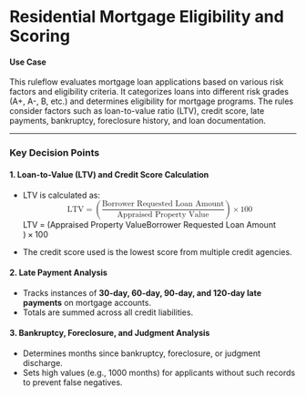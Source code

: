 # Residential Mortgage Eligibility and Scoring


#### **Use Case**
This ruleflow evaluates mortgage loan applications based on various risk factors and eligibility criteria. It categorizes loans into different risk grades (A+, A-, B, etc.) and determines eligibility for mortgage programs. The rules consider factors such as loan-to-value ratio (LTV), credit score, late payments, bankruptcy, foreclosure history, and loan documentation.

---

### **Key Decision Points**
#### **1. Loan-to-Value (LTV) and Credit Score Calculation**
- LTV is calculated as:  
<span class="katex-display" style=""><span class="katex"><span class="katex-mathml"><math xmlns="http://www.w3.org/1998/Math/MathML" display="block">
                <semantics>
                    <mrow>
                        <mtext>LTV</mtext>
                        <mo>=</mo>
                        <mrow>
                            <mo fence="true">(</mo>
                            <mfrac>
                                <mtext>Borrower&nbsp;Requested&nbsp;Loan&nbsp;Amount</mtext>
                                <mtext>Appraised&nbsp;Property&nbsp;Value</mtext>
                            </mfrac>
                            <mo fence="true">)</mo>
                        </mrow>
                        <mo>×</mo>
                        <mn>100</mn>
                    </mrow>
                    <annotation encoding="application/x-tex">\text{LTV} = \left(\frac{\text{Borrower Requested Loan Amount}}{\text{Appraised Property Value}}\right) \times 100</annotation>
                </semantics>
            </math></span><span class="katex-html" aria-hidden="true"><span class="base"><span class="strut" style="height: 0.6833em;"></span><span class="mord text"><span class="mord">LTV</span></span><span class="mspace" style="margin-right: 0.2778em;"></span><span class="mrel">=</span><span class="mspace" style="margin-right: 0.2778em;"></span></span><span class="base"><span class="strut" style="height: 2.4em; vertical-align: -0.95em;"></span><span class="minner"><span class="mopen delimcenter" style="top: 0em;"><span class="delimsizing size3">(</span></span><span class="mord"><span class="mopen nulldelimiter"></span><span class="mfrac"><span class="vlist-t vlist-t2"><span class="vlist-r"><span class="vlist" style="height: 1.3714em;"><span style="top: -2.314em;"><span class="pstrut" style="height: 3em;"></span><span class="mord"><span class="mord text"><span class="mord">Appraised&nbsp;Property&nbsp;Value</span></span></span></span><span style="top: -3.23em;"><span class="pstrut" style="height: 3em;"></span><span class="frac-line" style="border-bottom-width: 0.04em;"></span></span><span style="top: -3.677em;"><span class="pstrut" style="height: 3em;"></span><span class="mord"><span class="mord text"><span class="mord">Borrower&nbsp;Requested&nbsp;Loan&nbsp;Amount</span></span></span></span></span><span class="vlist-s">​</span></span><span class="vlist-r"><span class="vlist" style="height: 0.8804em;"><span></span></span></span></span></span><span class="mclose nulldelimiter"></span></span><span class="mclose delimcenter" style="top: 0em;"><span class="delimsizing size3">)</span></span></span><span class="mspace" style="margin-right: 0.2222em;"></span><span class="mbin">×</span><span class="mspace" style="margin-right: 0.2222em;"></span></span><span class="base"><span class="strut" style="height: 0.6444em;"></span><span class="mord">100</span></span></span></span></span>

- The credit score used is the lowest score from multiple credit agencies.

#### **2. Late Payment Analysis**
- Tracks instances of **30-day, 60-day, 90-day, and 120-day late payments** on mortgage accounts.
- Totals are summed across all credit liabilities.

#### **3. Bankruptcy, Foreclosure, and Judgment Analysis**
- Determines months since bankruptcy, foreclosure, or judgment discharge.
- Sets high values (e.g., 1000 months) for applicants without such records to prevent false negatives.

#### **4. Mortgage Risk Grading**
- Loan applications are assigned risk grades (`A+`, `A-`, `B+`, etc.).
- Risk grade determination factors:
  - LTV range.
  - Credit score.
  - Number of late mortgage payments.
  - Months since bankruptcy, foreclosure, or judgment discharge.
  - Property type (Single-Family, Condo, Townhouse).
  - Loan amount range.
  - Occupancy intent (Owner vs. Non-Owner).

#### **5. Eligibility Determination**
- Applicants are evaluated for **Regular**, **ScoreAdvantage**, or **Select** mortgage programs.
- Each program has unique eligibility criteria based on financial risk factors.
- Final decision assigns eligible loan products and applicable risk categories.

---

This ruleflow automates **mortgage eligibility evaluation**, ensuring applications are processed consistently based on predefined lending criteria.